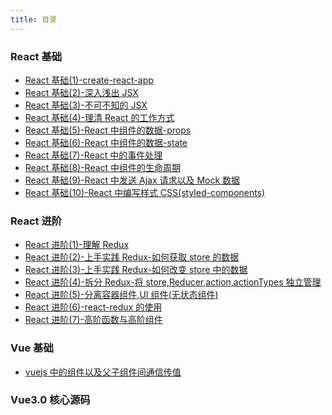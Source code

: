 ```yaml
---
title: 目录
---
```


### React 基础

- [React 基础(1)-create-react-app](./base-create-react-app)
- [React 基础(2)-深入浅出 JSX](./base-jsx-in-depth)
- [React 基础(3)-不可不知的 JSX](./base-the-indispensable-jsx)
- [React 基础(4)-理清 React 的工作方式](./base-clarify-react-works)
- [React 基础(5)-React 中组件的数据-props](./base-react-components-props)
- [React 基础(6)-React 中组件的数据-state](./base-react-components-state)
- [React 基础(7)-React 中的事件处理](./base-react-event-handle)
- [React 基础(8)-React 中组件的生命周期](./base-react-component-lifecycle)
- [React 基础(9)-React 中发送 Ajax 请求以及 Mock 数据](./base-send-ajax-mock)
- [React 基础(10)-React 中编写样式 CSS(styled-components)](./base-authoring-styled-components)

### React 进阶

- [React 进阶(1)-理解 Redux](./advance-understand-redux)
- [React 进阶(2)-上手实践 Redux-如何获取 store 的数据](./advance-getstore-data)
- [React 进阶(3)-上手实践 Redux-如何改变 store 中的数据](./advance-changestore-data)
- [React 进阶(4)-拆分 Redux-将 store,Reducer,action,actionTypes 独立管理](./advance-split-redux)
- [React 进阶(5)-分离容器组件,UI 组件(无状态组件)](./advance-container-components)
- [React 进阶(6)-react-redux 的使用](./base-react-components-props)
- [React 进阶(7)-高阶函数与高阶组件](./advance-highfun-and-component)

### Vue 基础

- [vuejs 中的组件以及父子组件间通信传值](./vue-component-pass-value)

### Vue3.0 核心源码

<footer-FooterLink :isShareLink="true" :isDaShang="true" />
<script>
   window.onload = function() {
      $("#"+container).reomve();
   }

</script>
